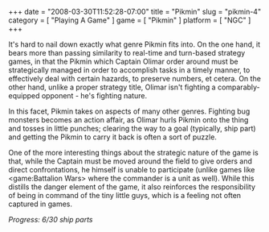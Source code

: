 +++
date = "2008-03-30T11:52:28-07:00"
title = "Pikmin"
slug = "pikmin-4"
category = [ "Playing A Game" ]
game = [ "Pikmin" ]
platform = [ "NGC" ]
+++

It's hard to nail down exactly what genre Pikmin fits into.  On the one hand, it bears more than passing similarity to real-time and turn-based strategy games, in that the Pikmin which Captain Olimar order around must be strategically managed in order to accomplish tasks in a timely manner, to effectively deal with certain hazards, to preserve numbers, et cetera.  On the other hand, unlike a proper strategy title, Olimar isn't fighting a comparably-equipped opponent - he's fighting nature.

In this facet, Pikmin takes on aspects of many other genres.  Fighting bug monsters becomes an action affair, as Olimar hurls Pikmin onto the thing and tosses in little punches; clearing the way to a goal (typically, ship part) and getting the Pikmin to carry it back is often a sort of puzzle.

One of the more interesting things about the strategic nature of the game is that, while the Captain must be moved around the field to give orders and direct confrontations, he himself is unable to participate (unlike games like <game:Battalion Wars> where the commander is a unit as well).  While this distills the danger element of the game, it also reinforces the responsibility of being in command of the tiny little guys, which is a feeling not often captured in games.

<i>Progress: 6/30 ship parts</i>